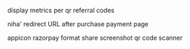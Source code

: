 display metrics per qr
referral codes

niha'
redirect URL after purchase
payment page


appicon
razorpay format
share screenshot
qr code scanner
